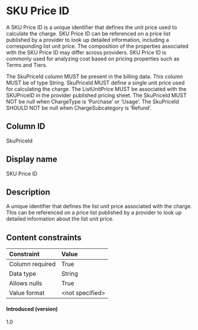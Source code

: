 # SKU Price ID

A SKU Price ID is a unique identifier that defines the unit price used to calculate the charge. SKU Price ID can be referenced on a price list published by a provider to look up detailed information, including a corresponding list unit price. The composition of the properties associated with the SKU Price ID may differ across providers. SKU Price ID is commonly used for analyzing cost based on pricing properties such as Terms and Tiers.

The SkuPriceId column MUST be present in the billing data. This column MUST be of type String. SkuPriceId MUST define a single unit price used for calculating the charge. The ListUnitPrice MUST be associated with the SKUPriceID in the provider published pricing sheet. The SkuPriceId MUST NOT be null when ChargeType is ‘Purchase’ or ‘Usage’. The SkuPriceId SHOULD NOT be null when ChargeSubcategory is ‘Refund’.

## Column ID

SkuPriceId

## Display name

SKU Price ID

## Description

A unique identifier that defines the list unit price associated with the charge. This can be referenced on a price list published by a provider to look up detailed information about the list unit price.

## Content constraints

|  Constraint      |  Value         |
| :--------------- | :------------- |
|  Column required |  True          |
|  Data type       |  String        |
|  Allows nulls    |  True          |
|  Value format    |  \<not specified\> |

#### Introduced (version)

1.0
